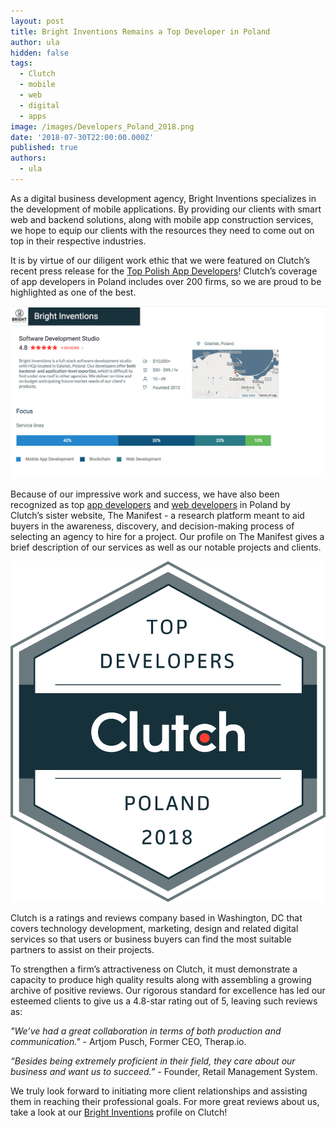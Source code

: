 ```yaml
---
layout: post
title: Bright Inventions Remains a Top Developer in Poland
author: ula
hidden: false
tags:
  - Clutch
  - mobile
  - web
  - digital
  - apps
image: /images/Developers_Poland_2018.png
date: '2018-07-30T22:00:00.000Z'
published: true
authors:
  - ula
---
```

As a digital business development agency, Bright Inventions specializes in the development of mobile applications. By providing our clients with smart web and backend solutions, along with mobile app construction services, we hope to equip our clients with the resources they need to come out on top in their respective industries. 

It is by virtue of our diligent work ethic that we were featured on Clutch’s recent press release for the [Top Polish App Developers](https://clutch.co/app-developers/poland)! Clutch’s coverage of app developers in Poland includes over 200 firms, so we are proud to be highlighted as one of the best.

 
![](/images/Clutch_3.png)

Because of our impressive work and success, we have also been recognized as top [app developers](https://themanifest.com/pl/app-development/companies#brightinventions) and [web developers](https://themanifest.com/pl/web-development/companies#brightinventions) in Poland by Clutch’s sister website, The Manifest - a research platform meant to aid buyers in the awareness, discovery, and decision-making process of selecting an agency to hire for a project. Our profile on The Manifest gives a brief description of our services as well as our notable projects and clients.

![](/images/Developers_Poland_2018.png)

Clutch is a ratings and reviews company based in Washington, DC that covers technology development, marketing, design and related digital services so that users or business buyers can find the most suitable partners to assist on their projects.

To strengthen a firm’s attractiveness on Clutch, it must demonstrate a capacity to produce high quality results along with assembling a growing archive of positive reviews. Our rigorous standard for excellence has led our esteemed clients to give us a 4.8-star rating out of 5, leaving such reviews as:

_"We’ve had a great collaboration in terms of both production and communication."_ - Artjom Pusch, Former CEO, Therap.io.

_“Besides being extremely proficient in their field, they care about our business and want us to succeed.”_ - Founder, Retail Management System.

We truly look forward to initiating more client relationships and assisting them in reaching their professional goals. For more great reviews about us, take a look at our [Bright Inventions](https://clutch.co/profile/bright-inventions) profile on Clutch!

